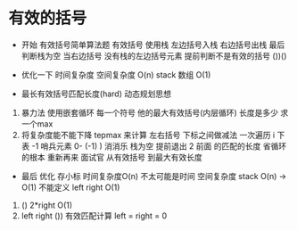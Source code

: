 # 有效的括号 
- 开始 有效括号简单算法题
  有效括号 使用栈 左边括号入栈  右边括号出栈 最后判断栈为空
  当右边括号 没有栈的左边括号元素 提前判断不是有效的括号
  ())()

- 优化一下
 时间复杂度  空间复杂度
 O(n)  stack  数组  O(1)

- 最长有效括号匹配长度(hard)
 动态规划思想
 1. 暴力法
  使用嵌套循环 每一个符号 他的最大有效括号(内层循环)
  长度是多少
  求一个max
  2. 将复杂度能不能下降
  tepmax 来计算  左右括号 下标之间做减法
  一次遍历 i 下表
  -1 哨兵元素 0-  (-1)
  ) 消消乐 栈为空 提前退出 2 前面 的匹配的长度
  省循环的根本 重新再来
  面试官 从有效括号 到最大有效长度

  - 最后
  优化 存小标 时间复杂度O(n) 不太可能是时间
  空间复杂度 stack O(n) -> O(1) 不能定义
  left right  O(1)
  1. () 2*right O(1)
  2. left  right  ()) 有效匹配计算  left = right = 0